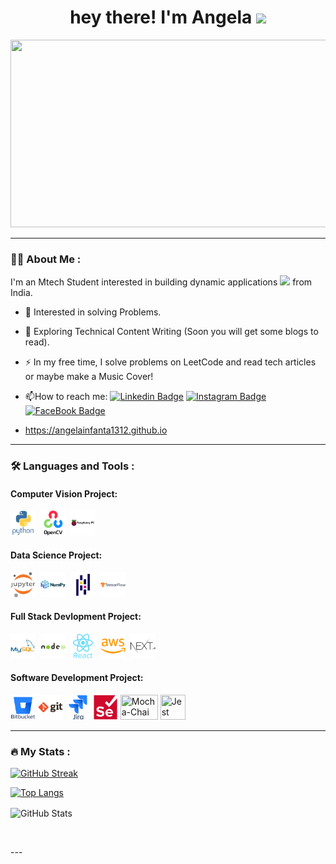 <div id="header" align="center">
  <h1>
    hey there! I'm Angela
    <img src="https://media.giphy.com/media/hvRJCLFzcasrR4ia7z/giphy.gif" width="30px"/>
  </h1>
</div>
<div align="center">
  <img src="https://cdn.dribbble.com/users/17707/screenshots/2413754/rrr.gif" width="600" height="300"/>
</div>

---

### :woman_technologist: About Me :
I'm an Mtech Student interested in building dynamic applications <img src="https://media.giphy.com/media/WUlplcMpOCEmTGBtBW/giphy.gif" width="30"> from India.
- :telescope: Interested in solving Problems.

- :seedling: Exploring Technical Content Writing (Soon you will get some blogs to read).

- :zap: In my free time, I solve problems on LeetCode and read tech articles or maybe make a Music Cover!

- :mailbox:How to reach me: [![Linkedin Badge](https://img.shields.io/badge/-LinkedIn-blue?style=flat&logo=Linkedin&logoColor=white)](https://www.linkedin.com/in/angelainfanta1312/) [![Instagram Badge](https://img.shields.io/badge/-instagram-E4405E?logo=instagram&logoColor=white&style=flat)](https://www.instagram.com/infanta__13/) [![FaceBook Badge](https://img.shields.io/badge/-facebook-blue?logo=facebook&logoColor=white&style=flat)](https://www.facebook.com/angelainfanta.ramesh/)
- https://angelainfanta1312.github.io

---

### :hammer_and_wrench: Languages and Tools :
<div>
  <h4> Computer Vision Project: </h4>
  <img src="https://github.com/devicons/devicon/blob/master/icons/python/python-original-wordmark.svg" title="Python" alt="Python" width="40" height="40"/>&nbsp;
  <img src="https://github.com/devicons/devicon/blob/master/icons/opencv/opencv-original-wordmark.svg" title="OpenCV" alt="openCV" width="40" height="40"/>&nbsp;
  <img src="https://github.com/devicons/devicon/blob/master/icons/raspberrypi/raspberrypi-original-wordmark.svg" title="RaspberryPi" alt="RaspberryPi" width="40" height="40"/>&nbsp;
  <h4> Data Science Project: </h4>
  <img src="https://github.com/devicons/devicon/blob/master/icons/jupyter/jupyter-original-wordmark.svg" title="Jupyter" alt="Jupyter" width="40" height="40"/>&nbsp;
  <img src="https://github.com/devicons/devicon/blob/master/icons/numpy/numpy-original-wordmark.svg" title="Numpy" alt="Numpy" width="40" height="40"/>&nbsp;
  <img src="https://github.com/devicons/devicon/blob/master/icons/pandas/pandas-original.svg" title="Pandas" alt="Pandas" width="40" height="40"/>&nbsp;
  <img src="https://github.com/devicons/devicon/blob/master/icons/tensorflow/tensorflow-original-wordmark.svg" title="Tensorflow" alt="Tensorflow" width="40" height="40"/>&nbsp;
  <h4>Full Stack Devlopment Project: </h4>
  <img src="https://github.com/devicons/devicon/blob/master/icons/mysql/mysql-original-wordmark.svg" title="MySQL"  alt="MySQL" width="40" height="40"/>&nbsp;
  <img src="https://github.com/devicons/devicon/blob/master/icons/nodejs/nodejs-original-wordmark.svg" title="NodeJS" alt="NodeJS" width="40" height="40"/>&nbsp;
  <img src="https://github.com/devicons/devicon/blob/master/icons/react/react-original-wordmark.svg" title="React" alt="React" width="40" height="40"/>&nbsp;
  <img src="https://github.com/devicons/devicon/blob/master/icons/amazonwebservices/amazonwebservices-plain-wordmark.svg" title="AWS" alt="AWS" width="40" height="40"/>&nbsp;
  <img src= "https://github.com/devicons/devicon/blob/master/icons/nextjs/nextjs-original-wordmark.svg" title="NextJS" alt="NextJS" width="40" height="40"/>&nbsp;
  <h4>Software Development Project: </h4>
   <img src="https://github.com/devicons/devicon/blob/master/icons/bitbucket/bitbucket-original-wordmark.svg" title="Git" **alt="Git" width="40" height="40"/>
  <img src="https://github.com/devicons/devicon/blob/master/icons/git/git-original-wordmark.svg" title="Git" **alt="Git" width="40" height="40"/>
  <img src="https://github.com/devicons/devicon/blob/master/icons/jira/jira-original-wordmark.svg" title="Jira" **alt="Jira" width="40" height="40"/>
  <img src="https://github.com/devicons/devicon/blob/master/icons/selenium/selenium-original.svg" title="Selenium" **alt="Selenium" width="40" height="40"/>  
  <img src="https://user-images.githubusercontent.com/61941290/213923757-f41cb963-2e0a-45ff-bf59-a75a8d7819d8.png" title="Mocha-Chai" **alt="Mocha-Chai" width="60" height="40"/> 
  <img src= "https://cdn.worldvectorlogo.com/logos/jest-2.svg" title="Jest" **alt="Jest" width="40" height="40"/> 

</div>

---

### :fire: My Stats :

[![GitHub Streak](http://github-readme-streak-stats.herokuapp.com?user=angelainfanta1312&theme=dark&background=000000)](https://git.io/streak-stats)

[![Top Langs](https://github-readme-stats.vercel.app/api/top-langs/?username=angelainfanta1312&layout=compact&theme=vision-friendly-dark)](https://github.com/angelainfanta1312/github-readme-stats)

<p> <img align="center" alt="GitHub Stats" src="https://github-readme-stats.vercel.app/api?username=angelainfanta1312&show_icons=true&locale=en&theme=github_dark" width="420"/> 
</p>
 <p>
    <img src="https://komarev.com/ghpvc/?username=angelainfanta1312&style=flat-square&color=blue" alt=""/>
 </p>
---

<!-- ### :writing_hand: Blog Posts : -->
<!-- BLOG-POST-LIST:START -->
<!-- BLOG-POST-LIST:END -->
